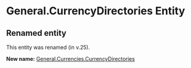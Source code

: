 # General.CurrencyDirectories Entity

## Renamed entity

This entity was renamed (in v.25).

**New name:** [General.Currencies.CurrencyDirectories](General.Currencies.CurrencyDirectories.md)
